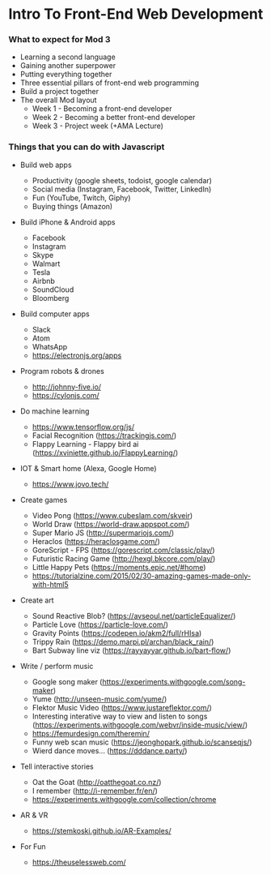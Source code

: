 # Intro To Front-End Web Development

### What to expect for Mod 3
* Learning a second language
* Gaining another superpower
* Putting everything together
* Three essential pillars of front-end web programming
* Build a project together
* The overall Mod layout
	* Week 1 - Becoming a front-end developer
	* Week 2 - Becoming a better front-end developer
	* Week 3 - Project week (+AMA Lecture)

### Things that you can do with Javascript
* Build web apps
	* Productivity (google sheets, todoist, google calendar)
	* Social media (Instagram, Facebook, Twitter, LinkedIn)
	* Fun (YouTube, Twitch, Giphy)
	* Buying things (Amazon)
* Build iPhone & Android apps
	* Facebook
	* Instagram
	* Skype
	* Walmart
	* Tesla
	* Airbnb
	* SoundCloud
	* Bloomberg
* Build computer apps
	* Slack
	* Atom
	* WhatsApp
	* https://electronjs.org/apps
* Program robots & drones
	* http://johnny-five.io/
	* https://cylonjs.com/
* Do machine learning
	* https://www.tensorflow.org/js/
	* Facial Recognition (https://trackingjs.com/)
	* Flappy Learning - Flappy bird ai (https://xviniette.github.io/FlappyLearning/)
* IOT & Smart home (Alexa, Google Home)
	* https://www.jovo.tech/
* Create games
	* Video Pong (https://www.cubeslam.com/skveir)
	* World Draw (https://world-draw.appspot.com/)
	* Super Mario JS (http://supermariojs.com/)
	* Heraclos (https://heraclosgame.com/)
	* GoreScript - FPS (https://gorescript.com/classic/play/)
	* Futuristic Racing Game (http://hexgl.bkcore.com/play/)
	* Little Happy Pets (https://moments.epic.net/#home)
	* https://tutorialzine.com/2015/02/30-amazing-games-made-only-with-html5
* Create art
	* Sound Reactive Blob? (https://avseoul.net/particleEqualizer/)
	* Particle Love (https://particle-love.com/)
	* Gravity Points (https://codepen.io/akm2/full/rHIsa)
	* Trippy Rain (https://demo.marpi.pl/archan/black_rain/)
	* Bart Subway line viz (https://rayyayyar.github.io/bart-flow/)
* Write / perform music
	* Google song maker (https://experiments.withgoogle.com/song-maker)
	* Yume (http://unseen-music.com/yume/)
	* Flektor Music Video (https://www.justareflektor.com/)
	* Interesting interative way to view and listen to songs (https://experiments.withgoogle.com/webvr/inside-music/view/)
	* https://femurdesign.com/theremin/
	* Funny web scan music (https://jeonghopark.github.io/scanseqjs/)
	* Wierd dance moves... (https://dddance.party/)
* Tell interactive stories
	* Oat the Goat (http://oatthegoat.co.nz/)
	* I remember (http://i-remember.fr/en/)
	* https://experiments.withgoogle.com/collection/chrome
* AR & VR
	* https://stemkoski.github.io/AR-Examples/

* For Fun
	* https://theuselessweb.com/
